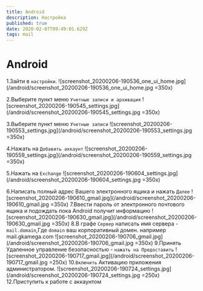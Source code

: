 ```yaml
---
title: Android
description: Настройка
published: true
date: 2020-02-07T09:49:01.629Z
tags: mail
---
```


 # Android

1.Зайти в `настройки`.
![screenshot_20200206-190536_one_ui_home.jpg](/android/screenshot_20200206-190536_one_ui_home.jpg =350x)

2.Выберите пункт меню `Учетные записи и архивация`
![screenshot_20200206-190545_settings.jpg](/android/screenshot_20200206-190545_settings.jpg =350x)

3.Выберите пункт меню `Учетные записи`
![screenshot_20200206-190553_settings.jpg](/android/screenshot_20200206-190553_settings.jpg =350x)

4.Нажать на `Добавить аккаунт`
![screenshot_20200206-190559_settings.jpg](/android/screenshot_20200206-190559_settings.jpg =350x)

5.Нажать на `Exchange`
![screenshot_20200206-190604_settings.jpg](/android/screenshot_20200206-190604_settings.jpg =350x)

6.Написать полный адрес Вашего электронного ящика и нажать `Далее`
![screenshot_20200206-190610_gmail.jpg](/android/screenshot_20200206-190610_gmail.jpg =350x)
7.Ввести пароль от электронного почтового ящика и подождать пока Android получит информацию
![screenshot_20200206-190630_gmail.jpg](/android/screenshot_20200206-190630_gmail.jpg =350x)
8.В графе `Сервер` написать имя сервера - `mail.domain`,Где `domain` ваш корпоративный домен. например mail.gkamega.com
![screenshot_20200206-190706_gmail.jpg](/android/screenshot_20200206-190706_gmail.jpg =350x)
9.Принять Удаленное управление безопасностью - `нажать на Предоставить`
![screenshot_20200206-190717_gmail.jpg](/android/screenshot_20200206-190717_gmail.jpg =250x)
10.`Включить` Активацию приложения администратором.
![screenshot_20200206-190724_settings.jpg](/android/screenshot_20200206-190724_settings.jpg =250x)
12.Приступить к работе с аккаунтом









